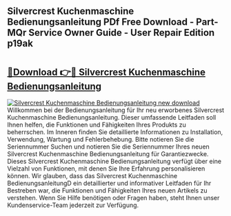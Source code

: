 ## Silvercrest Kuchenmaschine Bedienungsanleitung PDf Free Download - Part-MQr Service Owner Guide - User Repair Edition p19ak

# <h2><a href="http://df1cm23.blite.top/?on=Silvercrest+Kuchenmaschine+Bedienungsanleitung">🔗Download 👉🔴 Silvercrest Kuchenmaschine Bedienungsanleitung</a></h2>

[![Silvercrest Kuchenmaschine Bedienungsanleitung new download](https://i.imgur.com/lujVjoI.png)](http://df1cm23.blite.top/?on=Silvercrest+Kuchenmaschine+Bedienungsanleitung)
Willkommen bei der Bedienungsanleitung für Ihr neu erworbenes Silvercrest Kuchenmaschine Bedienungsanleitung. Dieser umfassende Leitfaden soll Ihnen helfen, die Funktionen und Fähigkeiten Ihres Produkts zu beherrschen. Im Inneren finden Sie detaillierte Informationen zu Installation, Verwendung, Wartung und Fehlerbehebung. Bitte notieren Sie die Seriennummer Suchen und notieren Sie die Seriennummer Ihres neuen Silvercrest Kuchenmaschine Bedienungsanleitung für Garantiezwecke. Dieses Silvercrest Kuchenmaschine Bedienungsanleitung verfügt über eine Vielzahl von Funktionen, mit denen Sie Ihre Erfahrung personalisieren können. Wir glauben, dass das Silvercrest Kuchenmaschine BedienungsanleitungD ein detaillierter und informativer Leitfaden für Ihr Bestreben war, die Funktionen und Fähigkeiten Ihres neuen Artikels zu verstehen. Wenn Sie Hilfe benötigen oder Fragen haben, steht Ihnen unser Kundenservice-Team jederzeit zur Verfügung.
